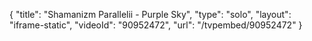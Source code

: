 {
    "title": "Shamanizm Parallelii - Purple Sky",
    "type": "solo",
    "layout": "iframe-static",
    "videoId": "90952472",
    "url": "\/tvpembed\/90952472"
}